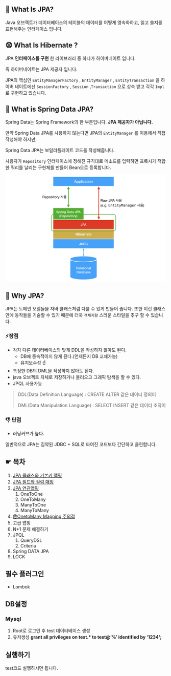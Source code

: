 

## 🧐 What Is JPA?

Java 오브젝트가 데이터베이스의 테이블의 데이터를 어떻게 영속화하고, 읽고 쓸지를 표현해주는 인터페이스 입니다.

## 😧 What Is Hibernate ?

JPA **인터페이스를 구현** 한 라이브러리 중 하나가 하이버네이트 입니다.

즉 하이버네이트는 JPA 제공자 입니다. 

JPA의 핵심인 `EntityManagerFactory` , `EntityManager` , `EntityTransaction` 을 하이버 네이트에선 `SessionFactory` , `Session` ,`Transaction` 으로 상속 받고 각각 `Impl` 로 구현하고 있습니다. 

## 🤔 What is Spring Data JPA?

 Spring Data는 Spring Framework의 한 부분입니다.  **JPA 제공자가 아닙니다.** 

만약 Spring Data JPA를 사용하지 않는다면 JPA의 `EntityManager` 를 이용해서 직접 작성해야 하지만, 

Spring Data JPA는 보일러플레이트 코드를 작성해줍니다.

사용자가 `Repository` 인터페이스에 정해진 규칙대로 메소드를 입력하면 프록시가 적합한 쿼리를 날리는 구현체를 만들어 Bean으로 등록합니다. 





![](docs/img/ac.png)

## 🤔 Why JPA?

JPA는 도메인 모델들을 자바 클래스처럼 다룰 수 있게 만들어 줍니다. 
또한 이런 클래스 안에 동작들을 기술할 수 있기 때문에 더욱 `객체지향` 스러운 스타일을 추구 할 수 있습니다.

### ⚡️장점

- 각자 다른 데이터베이스의 맞게 DDL을 작성하지 않아도 된다.
  - DB에 종속적이지 않게 된다.(언제든지 DB 교체가능)
  - 유지보수성 ☝️
- 특정한 DB의 DML을 작성하지 않아도 된다.
- java 오브젝트 자체로 저장하거나 불러오고 그래픽 탐색을 할 수 있다.
- JPQL 사용가능

> DDL(Data Definition Language) : CREATE ALTER 같은 데이터 정의어
>
> DML(Data Manipulation Language) : SELECT INSERT 같은 데이터 조작어

### 👎 단점

- 러닝커브가 높다.

일반적으로 JPA는  집약된 JDBC + SQL로 짜여진 코드보다 간단하고 클린합니다. 



## ☛ 목차

1. [JPA 클래스와 기본키 맵핑](https://github.com/DaeAkin/Spring-Jpa/blob/master/docs/JPA%20%ED%81%B4%EB%9E%98%EC%8A%A4%EC%99%80%20%EA%B8%B0%EB%B3%B8%ED%82%A4%20%EB%A7%B5%ED%95%91.md)
2. [JPA 필드와 컬럼 매핑](https://github.com/DaeAkin/Spring-Jpa/blob/master/docs/JPA%20%ED%95%84%EB%93%9C%EC%99%80%20%EC%BB%AC%EB%9F%BC%20%EB%A7%A4%ED%95%91.md)
3. [JPA 연관맵핑](https://github.com/DaeAkin/Spring-Jpa/blob/master/docs/JPA%20%EC%97%B0%EA%B4%80%EA%B4%80%EA%B3%84%20%EB%A7%A4%ED%95%91.md) 
   1. OneToOne
   2. OneToMany
   3. ManyToOne
   4. ManyToMany
4. [@OnetoMany Mapping 주의점](https://github.com/DaeAkin/Spring-Jpa/blob/master/docs/%40OnetoMany%20Mapping%20%EC%A3%BC%EC%9D%98%EC%A0%90.md)
5. 고급 맵핑
6. N+1 문제 해결하기
7. JPQL
   1. QueryDSL
   2. Criteria
8. Spring DATA JPA
9. LOCK



## 필수 플러그인 

- Lombok 



## DB설정

### Mysql

1. Root로 로그인 후 test 데이터베이스 생성 
2. 유저생성 **grant all privileges on test.\* to test@‘%’ identified by ‘1234‘;**



## 실행하기

test코드 실행하시면 됩니다.

